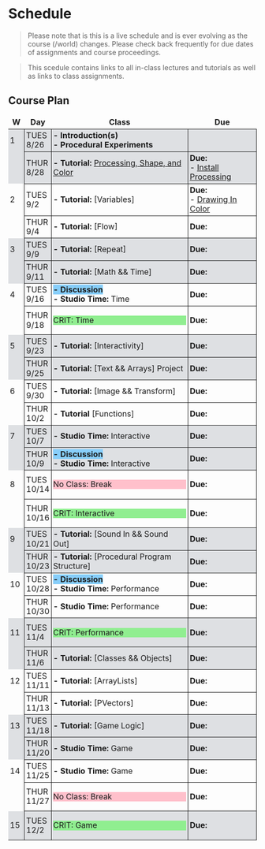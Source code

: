 # Schedule
<!--removes sidebar outline-->
<style>
  table {
    border: none !important;
    border-collapse: collapse !important;
    line-height: 1.2em !important;
    
 
  }

  tbody td{
  border: .01em solid !important;
    }
    td:nth-child(1){
        border: none !important;
    }
  tbody{
    
    
  }
  td{
    padding: .2em !important;
  }
  th{
    border: none !important;
  }

  
  tbody tr:nth-child(4n+1),
    tbody tr:nth-child(4n+2) {
  background-color: 
#dee0e3

;
    }
tbody td:first-child {
  border-right: none;
}

#no-class{
    background-color: pink;
}




body{
   
}
}

</style>
<style>
    @media (min-width: 768px) {
        .col-md-9 {
            width: 100% !important;
        }
        
        .d-md-block {
        display: none !important;
        }
        
        #component-content{
            margin-left:0 !important;
        }
    }
</style>
<!--jump to anchor tag adjusted to header height offset-->
<script>
    // Get the header element
    let header = document.querySelector('header');
    
    // Get the height of the header
    document.querySelectorAll('a[href^="#"]')
    .forEach(function (anchor) {
        anchor.addEventListener('click', 
        function (event) {
            event.preventDefault();
    
            // Get the target element that 
            // the anchor link points to
            let target = document.querySelector(
                this.getAttribute('href')
            );
            
            let headerHeight = header.offsetHeight*2;
            
            let targetPosition = target
                .getBoundingClientRect().top - headerHeight;
    
            window.scrollTo({
                top: targetPosition + window.scrollY,
                behavior: 'smooth'
            });
        });
    });
    </script>

> Please note that is this is a live schedule and is ever evolving as the course (/world) changes. Please check back frequently for due dates of assignments and course proceedings.

> This scedule contains links to all in-class lectures and tutorials as well as links to class assignments.

## Course Plan

|W|Day|Class|Due|
|---|---|---|---|
|1|TUES<br>8/26|**- Introduction(s)**<br>**- Procedural Experiments**||
||THUR<br>8/28|**- Tutorial:** [Processing, Shape, and Color](./01_Processing.md)|**Due:**<br>- [Install Processing](https://processing.org/download)|
|2|TUES<br>9/2|**- Tutorial:** [Variables]|**Due:**<br>- [Drawing In Color](./01_Processing.md/#independent-exercise-drawing-in-color)|
||THUR<br>9/4|**- Tutorial:** [Flow]|**Due:**<br>|
|3|TUES<br>9/9|**- Tutorial:** [Repeat]|**Due:**<br>|
||THUR<br>9/11|**- Tutorial:** [Math && Time]<br>|**Due:**<br>|
|4|TUES<br>9/16|<span style="background-color: lightskyblue;">**- Discussion**</span><br>**- Studio Time:** Time|**Due:**<br>|
||THUR<br>9/18|<p style="background-color: lightgreen;">CRIT: Time</p>|**Due:**<br>|
|5|TUES<br>9/23|**- Tutorial:** [Interactivity]|**Due:**<br>|
||THUR<br>9/25|**- Tutorial:** [Text && Arrays] Project|**Due:**<br>|
|6|TUES<br>9/30|**- Tutorial:** [Image && Transform]|**Due:**<br>|
||THUR<br>10/2|**- Tutorial** [Functions]|**Due:**<br>|
|7|TUES<br>10/7|**- Studio Time:** Interactive|**Due:**<br>|
||THUR<br>10/9|<span style="background-color: lightskyblue;">**- Discussion**</span><br>**- Studio Time:** Interactive|**Due:**<br>|
|8|TUES<br>10/14|<p style="background-color: pink;">No Class: Break</p>|**Due:**<br>|
||THUR<br>10/16|<p style="background-color: lightgreen;">CRIT: Interactive</p>|**Due:**<br>|
|9|TUES<br>10/21|**- Tutorial:** [Sound In && Sound Out]|**Due:**<br>|
||THUR<br>10/23|**- Tutorial:** [Procedural Program Structure]|**Due:**<br>|
|10|TUES<br>10/28|<span style="background-color: lightskyblue;">**- Discussion**</span><br>**- Studio Time:** Performance|**Due:**<br>|
||THUR<br>10/30|**- Studio Time:** Performance|**Due:**<br>|
|11|TUES<br>11/4|<p style="background-color: lightgreen;">CRIT: Performance</p>|**Due:**<br>|
||THUR<br>11/6|**- Tutorial:** [Classes && Objects]|**Due:**<br>|
|12|TUES<br>11/11|**- Tutorial:** [ArrayLists]|**Due:**<br>|
||THUR<br>11/13|**- Tutorial:** [PVectors]|**Due:**<br>|
|13|TUES<br>11/18|**- Tutorial:** [Game Logic]|**Due:**<br>|
||THUR<br>11/20|**- Studio Time:** Game|**Due:**<br>|
|14|TUES<br>11/25|**- Studio Time:** Game|**Due:**<br>|
||THUR<br>11/27|<p style="background-color: pink;">No Class: Break</p>|**Due:**<br>|
|15|TUES<br>12/2|<p style="background-color: lightgreen;">CRIT: Game</p>|**Due:**<br>|





